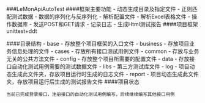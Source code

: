 ###LeMonApiAutoTest
####框架主要功能
    - 动态生成目录及指定文件
    - 正则匹配测试数据
    - 数据的序列化与反序列化
    - 解析配置文件
    - 解析Excel表格文件
    - 操作数据库
    - 发送POST和GET请求
    - 记录日志
    - 生成Html测试报告
####项目框架
    unittest+ddt

####目录结构
    - base
        - 存放整个项目框架的入口文件
    - business
        - 存放项目业务信息处理的文件
    - cases
        - 存放所有接口测试用例文件
    - common
        - 存放与业务无关的公共方法文件
    - config
        - 存放整个项目所需要的配置文件
    - data
        - 存放接口自动化测试用例需要的测试数据文件
    - libs
        - 第三方测试库文件
    - log
        - 项目动态生成此文件夹，存放项目运行时生成的日志文件
    - report
        - 项目动态生成此文件夹，存放项目运行后生成的测试报告文件
####项目状态

    当前已完成登录接口，注册接口的自动化测试用例编写，后续继续编写其他接口用例





